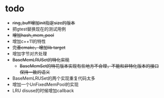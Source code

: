 # todo
+ ~~ring_buff增加init指定size的版本~~
+ 把gtest替换现在的测试用例
+ ~~增加hash_mem_pool~~
+ 增加c++11的特性
+ ~~完善cmake，增加lib target~~
+ 增加字节对齐处理
+ ~~BaseMemLRUSet的特化实现~~
   + ~~BaseMemSet的特花版本实现有些地方不合理，不能和非特化版本的接口保持一致的语义~~
+ BaseMemLRUSet的两个实现重复代码太多
+ 增加一个UnFixedMemPool的实现
+ LRU disuse的时候增加callback
